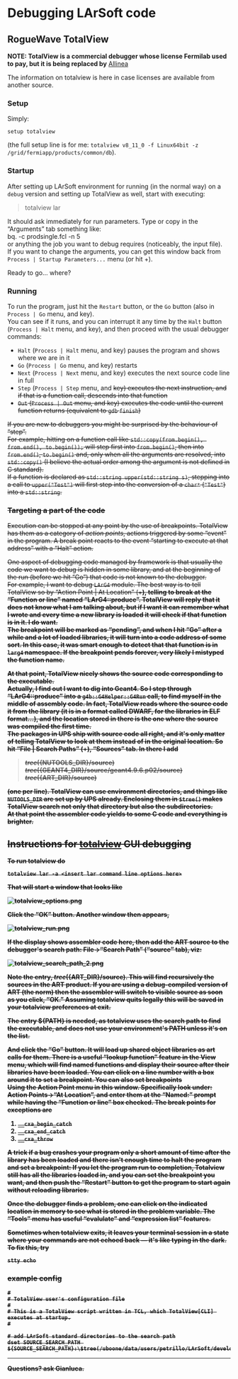 # Debugging LArSoft code



## RogueWave TotalView

**NOTE: TotalView is a commercial debugger whose license Fermilab used to pay, but it is being replaced by** [Allinea](https://cdcvs.fnal.gov/redmine/projects/larsoft/wiki/Debugging_LArSoft_with_Allinea)

The information on totalview is here in case licenses are available from another source.

### Setup

Simply:

`setup totalview`

(the full setup line is for me: `totalview v8_11_0 -f Linux64bit -z /grid/fermiapp/products/common/db`).

### Startup

After setting up LArSoft environment for running (in the normal way) on a `debug` version and setting up TotalView as well, start with executing:

> totalview lar

It should ask immediately for run parameters. Type or copy in the “Arguments” tab something like:  
bq. -c prodsingle.fcl -n 5  
or anything the job you want to debug requires (noticeably, the input file).  
If you want to change the arguments, you can get this window back from `Process | Startup Parameters...` menu (or hit <Ctrl>+<A>).

Ready to go… where?

### Running

To run the program, just hit the `Restart` button, or the `Go` button (also in `Process | Go` menu, and <G> key).  
You can see if it runs, and you can interrupt it any time by the `Halt` button (`Process | Halt` menu, and <H> key), and then proceed with the usual debugger commands:

-   `Halt` (`Process | Halt` menu, and <H> key) pauses the program and shows where we are in it
-   `Go` (`Process | Go` menu, and <G> key) restarts
-   `Next` (`Process | Next` menu, and <N> key) executes the next source code line in full
-   `Step` (`Process | Step` menu, and <S> key) executes the next instruction, and if that is a function call, descends into that function
-   `Out` (`Process | Out` menu, and <O> key) executes the code until the current function returns (equivalent to `gdb` `finish`)

If you are new to debuggers you might be surprised by the behaviour of “step”.  
For example, hitting <S> on a function call like `std::copy(from.begin(), from.end(), to.begin());` will step first into `from.begin()`, then into `from.end()`, `to.begin()` and, only when all the arguments are resolved, into `std::copy()` (I believe the actual order among the argument is not defined in C standard).  
If a function is declared as `std::string upper(std::string s)`, stepping into a call to `upper("Test")` will first step into the conversion of a `char*` (`"Test"`) into a `std::string`.

### Targeting a part of the code

Execution can be stopped at any point by the use of breakpoints. TotalView has them as a category of *action points*, actions triggered by some “event” in the program. A break point reacts to the event “starting to execute at that address” with a “Halt” action.

One aspect of debugging code managed by framework is that usually the code we want to debug is hidden in some library, and at the beginning of the run (before we hit “Go”) that code is not known to the debugger.  
For example, I want to debug `LArG4` module. The best way is to tell TotalView so by “Action Point \| At Location” (<Ctrl>+<B>), telling to break at the “Function or line” named “LArG4::produce”. TotalView will reply that it does not know what I am talking about, but if I want it can remember what I wrote and every time a new library is loaded it will check if that function is in it. I do want.  
The breakpoint will be marked as “pending”, and when I hit “Go” after a while and a lot of loaded libraries, it will turn into a code address of some sort. In this case, it was smart enough to detect that that function is in `larg4` namespace. If the breakpoint pends forever, very likely I mistyped the function name.

At that point, TotalView nicely shows the source code corresponding to the executable.  
Actually, I find out I want to dig into Geant4. So I step through “LArG4::produce” into a `g4b::G4Helper::G4Run` call, to find myself in the middle of assembly code. In fact, TotalView reads where the source code it from the library (it is in a format called DWARF, for the libraries in ELF format…), and the location stored in there is the one where the source was compiled the first time.  
The packages in UPS ship with source code all right, and it's only matter of telling TotalView to look at them instead of in the original location. So hit “File \| Search Paths” (<Ctrl>+<D>), “Sources” tab. In there I add

> $tree(${NUTOOLS_DIR}/source)  
> $tree(${GEANT4_DIR}/source/geant4.9.6.p02/source)  
> $tree(${ART_DIR}/source)

(one per line). TotalView can use environment directories, and things like `NUTOOLS_DIR` are set up by UPS already. Enclosing them in `$tree()` makes TotalView search not only that directory but also the subdirectories.  
At that point the assembler code yields to some C code and everything is brighter.

## Instructions for [totalview](http://www.roguewave.com/support/product-documentation/totalview-family.aspx#totalview) GUI debugging

To run totalview do

`totalview lar -a <insert lar command line options here>`

That will start a window that looks like

![totalview_options.png](/assets/img/larsoft/totalview_options.png)

Click the “OK” button. Another window then appears,

![totalview_run.png](/assets/img/larsoft/totalview_run.png)

If the display shows assembler code here, then add the ART source to the debugger's search path: File-\>“Search Path” (“source” tab), viz:

![totalview_search_path_2.png](/assets/img/larsoft/totalview_search_path_2.png)

Note the entry, $tree(${ART_DIR}/source). This will find recursively the sources in the ART product. If you are using a debug-compiled version of ART (the norm) then the assembler will switch to visible source as soon as you click, “OK.” Assuming totalview quits legally this will be saved in your totalview preferences at exit.

The entry ${PATH} is needed, as totalview uses the search path to find the executable, and does not use your environment's PATH unless it's on the list.

And click the “Go” button. It will load up shared object libraries as art calls for them. There is a useful “lookup function” feature in the View menu, which will find named functions and display their source after their libraries have been loaded. You can click on a line number with a box around it to set a breakpoint. You can also set breakpoints  
Using the Action Point menu in this window. Specifically look under: Action Points-\>“At Location”, and enter them at the “Named:” prompt while having the “Function or line” box checked. The break points for exceptions are

1.  `__cxa_begin_catch`
2.  `__cxa_end_catch`
3.  `__cxa_throw`

A trick if a bug crashes your program only a short amount of time after the library has been loaded and there isn't enough time to halt the program and set a breakpoint: If you let the program run to completion, Totalview still has all the libraries loaded in, and you can set the breakpoint you want, and then push the “Restart” button to get the program to start again without reloading libraries.

Once the debugger finds a problem, one can click on the indicated location in memory to see what is stored in the problem variable. The “Tools” menu has useful “evalulate” and “expression list” features.

Sometimes when totalview exits, it leaves your terminal session in a state where your commands are not echoed back — it's like typing in the dark. To fix this, try

`stty echo`

### example config

    #
    # TotalView user's configuration file
    #
    # This is a TotalView script written in TCL, which TotalView[CLI] executes at startup.
    #

    # add LArSoft standard directories to the search path
    dset SOURCE_SEARCH_PATH ${SOURCE_SEARCH_PATH}:\$tree(/uboone/data/users/petrillo/LArSoft/develop/debug_e4/srcs):\$tree(\${ART_DIR}/source/art):\$tree(\${NUTOOLS_DIR}/source):\$tree(\${GEANT4_DIR}/source/geant4.9.6.p02/source)

------------------------------------------------------------------------

Questions? ask Gianluca.

